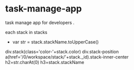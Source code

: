 # task-manage-app
task manage app for developers .


each stack in stacks
  - var str = stack.stackName.toUpperCase()

  div.stack(class='color-'+stack.color)
    div.stack-position
      a(href='/0/workspace/stack/'+stack._id).stack-inner-center
        h2=str.charAt(0)
        h3=stack.stackName
